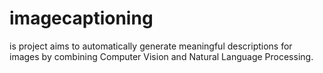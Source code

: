 # imagecaptioning
is project aims to automatically generate meaningful descriptions for images by combining Computer Vision and Natural Language Processing.
